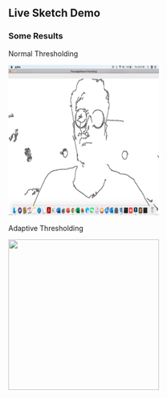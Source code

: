 ## Live Sketch Demo

### Some Results


Normal Thresholding

<img src="https://github.com/noorkhokhar99/live-Sketch/blob/main/Screen%20Shot%201444-03-03%20at%2011.15.47%20PM.png" alt="" data-canonical-src="https://github.com/noorkhokhar99/live-Sketch/blob/main/Screen%20Shot%201444-03-03%20at%2011.15.47%20PM.png" width="300" height="300" />


Adaptive Thresholding

<img src="https://www.youtube.com/channel/UCyB_7yHs7y8u9rONDSXgkCg/community?lb=Ugkx8N_jaAoDj1r8Is2V_aBMvzt8Zj0ad7vx" data-canonical-src="https://www.youtube.com/channel/UCyB_7yHs7y8u9rONDSXgkCg/community?lb=Ugkx8N_jaAoDj1r8Is2V_aBMvzt8Zj0ad7vx" width="300" height="300" />


